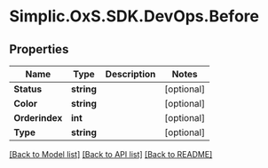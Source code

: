 # Simplic.OxS.SDK.DevOps.Before

## Properties

Name | Type | Description | Notes
------------ | ------------- | ------------- | -------------
**Status** | **string** |  | [optional] 
**Color** | **string** |  | [optional] 
**Orderindex** | **int** |  | [optional] 
**Type** | **string** |  | [optional] 

[[Back to Model list]](../README.md#documentation-for-models) [[Back to API list]](../README.md#documentation-for-api-endpoints) [[Back to README]](../README.md)

